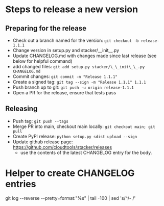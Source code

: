 # Steps to release a new version

## Preparing for the release

- Check out a branch named for the version: `git checkout -b release-1.1.1`
- Change version in setup.py and stacker/\_\_init\_\_.py
- Update CHANGELOG.md with changes made since last release (see below for helpful
  command)
- add changed files: `git add setup.py stacker/\_\_init\_\_.py CHANGELOG.md`
- Commit changes: `git commit -m "Release 1.1.1"`
- Create a signed tag: `git tag --sign -m "Release 1.1.1" 1.1.1`
- Push branch up to git: `git push -u origin release-1.1.1`
- Open a PR for the release, ensure that tests pass

## Releasing

- Push tag: `git push --tags`
- Merge PR into main, checkout main locally: `git checkout main; git pull`
- Create PyPI release: `python setup.py sdist upload --sign`
- Update github release page: https://github.com/cloudtools/stacker/releases 
  - use the contents of the latest CHANGELOG entry for the body.

# Helper to create CHANGELOG entries
git log --reverse --pretty=format:"%s" | tail -100 | sed 's/^/- /'
